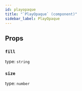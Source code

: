 ```yaml
---
id: playopaque
title: "`PlayOpaque` (component)"
sidebar_label: PlayOpaque
---
```



Props
-----

### `fill`

type: `string`


### `size`

type: `number`

